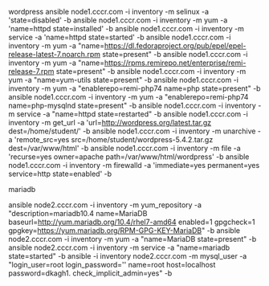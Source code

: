 wordpress
ansible node1.cccr.com -i inventory -m selinux -a 'state=disabled' -b
ansible node1.cccr.com -i inventory -m yum -a 'name=httpd state=installed' -b
ansible node1.cccr.com -i inventory -m service -a 'name=httpd state=started' -b
ansible node1.cccr.com -i inventory -m yum -a "name=https://dl.fedoraproject.org/pub/epel/epel-release-latest-7.noarch.rpm state=present" -b
ansible node1.cccr.com -i inventory -m yum -a "name=https://rpms.remirepo.net/enterprise/remi-release-7.rpm state=present" -b
ansible node1.cccr.com -i inventory -m yum -a "name=yum-utils state=present" -b
ansible node1.cccr.com -i inventory -m yum -a "enablerepo=remi-php74 name=php state=present" -b
ansible node1.cccr.com -i inventory -m yum -a "enablerepo=remi-php74 name=php-mysqlnd state=present" -b
ansible node1.cccr.com -i inventory -m service -a "name=httpd state=restarted" -b
ansible node1.cccr.com -i inventory -m get_url -a 'url=http://wordpress.org/latest.tar.gz dest=/home/student/' -b
ansible node1.cccr.com -i inventory -m unarchive -a 'remote_src=yes src=/home/student/wordpress-5.4.2.tar.gz dest=/var/www/html' -b
ansible node1.cccr.com -i inventory -m file -a 'recurse=yes owner=apache path=/var/www/html/wordpress' -b
ansible node1.cccr.com -i inventory -m firewalld -a 'immediate=yes permanent=yes service=http state=enabled' -b

mariadb

ansible node2.cccr.com -i inventory -m yum_repository -a "description=mariadb10.4 name=MariaDB baseurl=http://yum.mariadb.org/10.4/rhel7-amd64 enabled=1 gpgcheck=1 gpgkey=https://yum.mariadb.org/RPM-GPG-KEY-MariaDB" -b
ansible node2.cccr.com -i inventory -m yum -a "name=MariaDB state=present" -b
ansible node2.cccr.com -i inventory -m service -a "name=mariadb state=started" -b
ansible -i inventory node2.cccr.com -m mysql_user -a "login_user=root login_password='' name=root host=localhost password=dkagh1. check_implicit_admin=yes" -b
